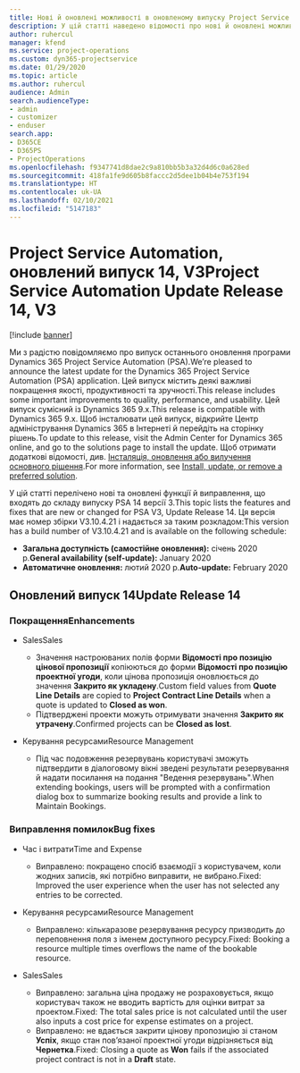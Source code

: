```yaml
---
title: Нові й оновлені можливості в оновленому випуску Project Service Automation 14 версії 3
description: У цій статті наведено відомості про нові й оновлені можливості Project Service Automation 14 версії 3.
author: ruhercul
manager: kfend
ms.service: project-operations
ms.custom: dyn365-projectservice
ms.date: 01/29/2020
ms.topic: article
ms.author: ruhercul
audience: Admin
search.audienceType:
- admin
- customizer
- enduser
search.app:
- D365CE
- D365PS
- ProjectOperations
ms.openlocfilehash: f9347741d8dae2c9a810bb5b3a32d4d6c0a628ed
ms.sourcegitcommit: 418fa1fe9d605b8faccc2d5dee1b04b4e753f194
ms.translationtype: HT
ms.contentlocale: uk-UA
ms.lasthandoff: 02/10/2021
ms.locfileid: "5147183"
---
```

# <a name="project-service-automation-update-release-14-v3"></a><span data-ttu-id="08b41-103">Project Service Automation, оновлений випуск 14, V3</span><span class="sxs-lookup"><span data-stu-id="08b41-103">Project Service Automation Update Release 14, V3</span></span>

[!include [banner](../includes/psa-now-project-operations.md)]

<span data-ttu-id="08b41-104">Ми з радістю повідомляємо про випуск останнього оновлення програми Dynamics 365 Project Service Automation (PSA).</span><span class="sxs-lookup"><span data-stu-id="08b41-104">We’re pleased to announce the latest update for the Dynamics 365 Project Service Automation (PSA) application.</span></span> <span data-ttu-id="08b41-105">Цей випуск містить деякі важливі покращення якості, продуктивності та зручності.</span><span class="sxs-lookup"><span data-stu-id="08b41-105">This release includes some important improvements to quality, performance, and usability.</span></span> <span data-ttu-id="08b41-106">Цей випуск сумісний із Dynamics 365 9.x.</span><span class="sxs-lookup"><span data-stu-id="08b41-106">This release is compatible with Dynamics 365 9.x.</span></span> <span data-ttu-id="08b41-107">Щоб інсталювати цей випуск, відкрийте Центр адміністрування Dynamics 365 в Інтернеті й перейдіть на сторінку рішень.</span><span class="sxs-lookup"><span data-stu-id="08b41-107">To update to this release, visit the Admin Center for Dynamics 365 online, and go to the solutions page to install the update.</span></span> <span data-ttu-id="08b41-108">Щоб отримати додаткові відомості, див. [Інсталяція, оновлення або вилучення основного рішення](https://docs.microsoft.com/power-platform/admin/install-remove-preferred-solution).</span><span class="sxs-lookup"><span data-stu-id="08b41-108">For more information, see [Install, update, or remove a preferred solution](https://docs.microsoft.com/power-platform/admin/install-remove-preferred-solution).</span></span>

<span data-ttu-id="08b41-109">У цій статті перелічено нові та оновлені функції й виправлення, що входять до складу випуску PSA 14 версії 3.</span><span class="sxs-lookup"><span data-stu-id="08b41-109">This topic lists the features and fixes that are new or changed for PSA V3, Update Release 14.</span></span> <span data-ttu-id="08b41-110">Ця версія має номер збірки V3.10.4.21 і надається за таким розкладом:</span><span class="sxs-lookup"><span data-stu-id="08b41-110">This version has a build number of V3.10.4.21 and is available on the following schedule:</span></span>

- <span data-ttu-id="08b41-111">**Загальна доступність (самостійне оновлення):** січень 2020 р.</span><span class="sxs-lookup"><span data-stu-id="08b41-111">**General availability (self-update):** January 2020</span></span>
- <span data-ttu-id="08b41-112">**Автоматичне оновлення:** лютий 2020 р.</span><span class="sxs-lookup"><span data-stu-id="08b41-112">**Auto-update:** February 2020</span></span>

## <a name="update-release-14"></a><span data-ttu-id="08b41-113">Оновлений випуск 14</span><span class="sxs-lookup"><span data-stu-id="08b41-113">Update Release 14</span></span>

### <a name="enhancements"></a><span data-ttu-id="08b41-114">Покращення</span><span class="sxs-lookup"><span data-stu-id="08b41-114">Enhancements</span></span>

- <span data-ttu-id="08b41-115">Sales</span><span class="sxs-lookup"><span data-stu-id="08b41-115">Sales</span></span>

     - <span data-ttu-id="08b41-116">Значення настроюваних полів форми **Відомості про позицію цінової пропозиції** копіюються до форми **Відомості про позицію проектної угоди**, коли цінова пропозиція оновлюється до значення **Закрито як укладену**.</span><span class="sxs-lookup"><span data-stu-id="08b41-116">Custom field values from **Quote Line Details** are copied to **Project Contract Line Details** when a quote is updated to **Closed as won**.</span></span>
     - <span data-ttu-id="08b41-117">Підтверджені проекти можуть отримувати значення **Закрито як утрачену**.</span><span class="sxs-lookup"><span data-stu-id="08b41-117">Confirmed projects can be **Closed as lost**.</span></span>

- <span data-ttu-id="08b41-118">Керування ресурсами</span><span class="sxs-lookup"><span data-stu-id="08b41-118">Resource Management</span></span>

     - <span data-ttu-id="08b41-119">Під час подовження резервувань користувачі зможуть підтвердити в діалоговому вікні зведені результати резервування й надати посилання на подання "Ведення резервувань".</span><span class="sxs-lookup"><span data-stu-id="08b41-119">When extending bookings, users will be prompted with a confirmation dialog box to summarize booking results and provide a link to Maintain Bookings.</span></span>


### <a name="bug-fixes"></a><span data-ttu-id="08b41-120">Виправлення помилок</span><span class="sxs-lookup"><span data-stu-id="08b41-120">Bug fixes</span></span>

- <span data-ttu-id="08b41-121">Час і витрати</span><span class="sxs-lookup"><span data-stu-id="08b41-121">Time and Expense</span></span>

     - <span data-ttu-id="08b41-122">Виправлено: покращено спосіб взаємодії з користувачем, коли жодних записів, які потрібно виправити, не вибрано.</span><span class="sxs-lookup"><span data-stu-id="08b41-122">Fixed: Improved the user experience when the user has not selected any entries to be corrected.</span></span>

- <span data-ttu-id="08b41-123">Керування ресурсами</span><span class="sxs-lookup"><span data-stu-id="08b41-123">Resource Management</span></span>

     - <span data-ttu-id="08b41-124">Виправлено: кількаразове резервування ресурсу призводить до переповнення поля з іменем доступного ресурсу.</span><span class="sxs-lookup"><span data-stu-id="08b41-124">Fixed: Booking a resource multiple times overflows the name of the bookable resource.</span></span>

- <span data-ttu-id="08b41-125">Sales</span><span class="sxs-lookup"><span data-stu-id="08b41-125">Sales</span></span>

     - <span data-ttu-id="08b41-126">Виправлено: загальна ціна продажу не розраховується, якщо користувач також не вводить вартість для оцінки витрат за проектом.</span><span class="sxs-lookup"><span data-stu-id="08b41-126">Fixed: The total sales price is not calculated until the user also inputs a cost price for expense estimates on a project.</span></span>
     - <span data-ttu-id="08b41-127">Виправлено: не вдається закрити цінову пропозицію зі станом **Успіх**, якщо стан пов’язаної проектної угоди відрізняється від **Чернетка**.</span><span class="sxs-lookup"><span data-stu-id="08b41-127">Fixed: Closing a quote as **Won** fails if the associated project contract is not in a **Draft** state.</span></span>

